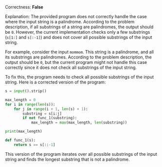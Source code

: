 Correctness: **False**

Explanation: The provided program does not correctly handle the case where the input string is a palindrome. According to the problem description, if all substrings of a string are palindromes, the output should be `0`. However, the current implementation checks only a few substrings (`s[1:]` and `s[:-1]`) and does not cover all possible substrings of the input string.

For example, consider the input `mommom`. This string is a palindrome, and all its substrings are palindromes. According to the problem description, the output should be `0`, but the current program might not handle this case correctly since it does not check all substrings of the input string.

To fix this, the program needs to check all possible substrings of the input string. Here is a corrected version of the program:

```python
s = input().strip()

max_length = 0
for i in range(len(s)):
    for j in range(i + 1, len(s) + 1):
        substring = s[i:j]
        if not func_1(substring):
            max_length = max(max_length, len(substring))

print(max_length)

def func_1(s):
    return s == s[::-1]
```

This version of the program iterates over all possible substrings of the input string and finds the longest substring that is not a palindrome.